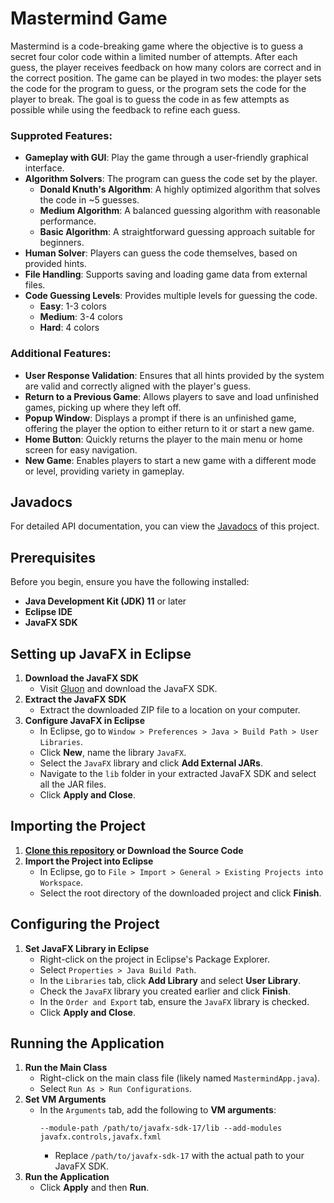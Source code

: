 # Mastermind Game
Mastermind is a code-breaking game where the objective is to guess a secret four color code within a limited number of attempts. After each guess, the player receives feedback on how many colors are correct and in the correct position. The game can be played in two modes: the player sets the code for the program to guess, or the program sets the code for the player to break. The goal is to guess the code in as few attempts as possible while using the feedback to refine each guess.

### Supproted Features:
- **Gameplay with GUI**: Play the game through a user-friendly graphical interface.
- **Algorithm Solvers**: The program can guess the code set by the player.
  - **Donald Knuth's Algorithm**: A highly optimized algorithm that solves the code in ~5 guesses.
  - **Medium Algorithm**: A balanced guessing algorithm with reasonable performance.
  - **Basic Algorithm**: A straightforward guessing approach suitable for beginners.
- **Human Solver**: Players can guess the code themselves, based on provided hints.
- **File Handling**: Supports saving and loading game data from external files.
- **Code Guessing Levels**: Provides multiple levels for guessing the code.
    - **Easy**: 1-3 colors
    - **Medium**: 3-4 colors
    - **Hard**: 4 colors

### Additional Features:
- **User Response Validation**: Ensures that all hints provided by the system are valid and correctly aligned with the player's guess.
- **Return to a Previous Game**: Allows players to save and load unfinished games, picking up where they left off.
- **Popup Window**: Displays a prompt if there is an unfinished game, offering the player the option to either return to it or start a new game.
- **Home Button**: Quickly returns the player to the main menu or home screen for easy navigation.
- **New Game**: Enables players to start a new game with a different mode or level, providing variety in gameplay.

## Javadocs
For detailed API documentation, you can view the [Javadocs](https://hayleyso07.github.io/Mastermind/index.html) of this project.

## Prerequisites
Before you begin, ensure you have the following installed:
- **Java Development Kit (JDK) 11** or later
- **Eclipse IDE**
- **JavaFX SDK**

## Setting up JavaFX in Eclipse
1. **Download the JavaFX SDK**
   - Visit [Gluon](https://gluonhq.com/products/javafx/) and download the JavaFX SDK.
2. **Extract the JavaFX SDK**
   - Extract the downloaded ZIP file to a location on your computer.
3. **Configure JavaFX in Eclipse**
   - In Eclipse, go to `Window > Preferences > Java > Build Path > User Libraries`.
   - Click **New**, name the library `JavaFX`.
   - Select the `JavaFX` library and click **Add External JARs**.
   - Navigate to the `lib` folder in your extracted JavaFX SDK and select all the JAR files.
   - Click **Apply and Close**.


## Importing the Project
1. **[Clone this repository](https://docs.github.com/en/repositories/creating-and-managing-repositories/cloning-a-repository) or Download the Source Code**
2. **Import the Project into Eclipse**
   - In Eclipse, go to `File > Import > General > Existing Projects into Workspace`.
   - Select the root directory of the downloaded project and click **Finish**.


## Configuring the Project
1. **Set JavaFX Library in Eclipse**
   - Right-click on the project in Eclipse's Package Explorer.
   - Select `Properties > Java Build Path`.
   - In the `Libraries` tab, click **Add Library** and select **User Library**.
   - Check the `JavaFX` library you created earlier and click **Finish**.
   - In the `Order and Export` tab, ensure the `JavaFX` library is checked.
   - Click **Apply and Close**.


## Running the Application
1. **Run the Main Class**
   - Right-click on the main class file (likely named `MastermindApp.java`).
   - Select `Run As > Run Configurations`.
2. **Set VM Arguments**
   - In the `Arguments` tab, add the following to **VM arguments**:
     ```text
     --module-path /path/to/javafx-sdk-17/lib --add-modules javafx.controls,javafx.fxml
     ```
     - Replace `/path/to/javafx-sdk-17` with the actual path to your JavaFX SDK.
3. **Run the Application**
   - Click **Apply** and then **Run**.
